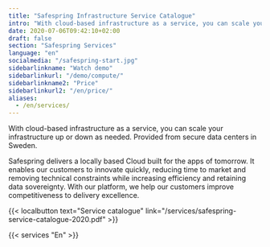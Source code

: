 ```yaml
---
title: "Safespring Infrastructure Service Catalogue"
intro: "With cloud-based infrastructure as a service, you can scale your infrastructure up or down as needed. Provided from secure data centers in Sweden."
date: 2020-07-06T09:42:10+02:00
draft: false
section: "Safespring Services"
language: "en"
socialmedia: "/safespring-start.jpg"
sidebarlinkname: "Watch demo"
sidebarlinkurl: "/demo/compute/"
sidebarlinkname2: "Price"
sidebarlinkurl2: "/en/price/"
aliases:
  - /en/services/
---
```


<div class="ingress"><p>With cloud-based infrastructure as a service, you can scale your infrastructure up or down as needed. Provided from secure data centers in Sweden.</p></div>

Safespring delivers a locally based Cloud built for the apps of tomorrow. It enables our customers to innovate quickly, reducing time to market and removing technical constraints while increasing efficiency and retaining data sovereignty. With our platform, we help our customers improve competitiveness to delivery excellence.

{{< localbutton text="Service catalogue" link="/services/safespring-service-catalogue-2020.pdf" >}}

<div class="flexcontainer-shortcode" style="">

{{< services "En" >}}

</div>
